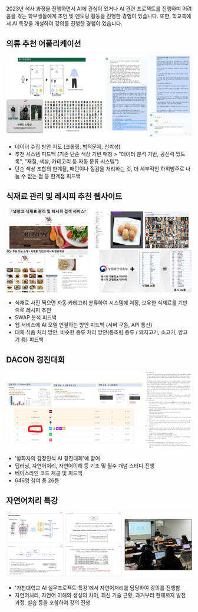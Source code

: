 2023년 석사 과정을 진행하면서 AI에 관심이 있거나 AI 관련 프로젝트를 진행하며 어려움을 겪는 학부생들에게 조언 및 멘토링 활동을 진행한 경험이 있습니다.
또한, 학교측에서 AI 특강을 개설하여 강의를 진행한 경험이 있습니다. 

## 의류 추천 어플리케이션
![](../src/Pasted%20image%2020241221202443.png)

- 데이터 수집 방안 지도 (크롤링, 법적문제, 신뢰성)
- 추천 시스템 피드백 (기존 단순 색상 기반 매칭 > "데이터 분석 기반, 공신력 있도록", "재질, 색상, 카테고리 등 자동 분류 시스템")
- 단순 색상 조합의 한계점, 패턴이나 질감을 처리하는 것, 더 세부적인 하위범주로 나눌 수 없는 점 등 한계점 피드백

## 식재료 관리 및 레시피 추천 웹사이트
![](../src/Pasted%20image%2020241221202515.png)

- 식재료 사진 찍으면 자동 카테고리 분류하여 시스템에 저장, 보유한 식재료를 기반으로 레시피 추천
- SWAP 분석 피드백
- 웹 서비스에 AI 모델 연결하는 방안 피드백 (서버 구동, API 통신)
- 대체 식품 처리 방안, 비슷한 종류 처리 방안(통조림 종류 / 돼지고기, 소고기, 양고기 등) 피드백

## DACON 경진대회
![](../src/Pasted%20image%2020241221202559.png)
- '발화자의 감정인식 AI 경진대회'에 참여
- 딥러닝, 자연어처리, 자연어이해 등 기초 및 필수 개념 스터디 진행
- 베이스라인 코드 제공 및 피드백
- 646명 참여 중 26등

## 자연어처리 특강
![](../src/Pasted%20image%2020241221202910.png)
- '가천대학교 AI 실무프로젝트 특강'에서 자연어처리를 담당하여 강의를 진행함
- 자연어처리, 자연어 이해와 생성의 차이, 최신 기술 근황, 과거부터 현재까지 발전 과정, 실습 등을 포함하여 강의 진행